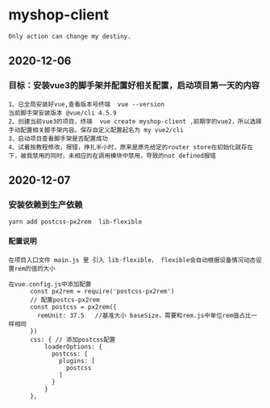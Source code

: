 # myshop-client
```
Only action can change my destiny.
```

## 2020-12-06
### 目标：安装vue3的脚手架并配置好相关配置，启动项目第一天的内容
```
1、已全局安装好vue,查看版本号终端  vue --version
当前脚手架安装版本 @vue/cli 4.5.9
2、创建当前vue3的项目，终端  vue create myshop-client ,前期学的vue2，所以选择手动配置相关脚手架内容。保存自定义配置起名为 my vue2/cli
3、启动项目查看脚手架是否配置成功
4、试着按教程修改，报错，挣扎半小时，原来是原先给定的router store在初始化就存在下，被我禁用的同时，未相应的在调用模块中禁用，导致的not defined报错
```
## 2020-12-07
### 安装依赖到生产依赖
`
yarn add postcss-px2rem  lib-flexible 
`
#### 配置说明
```
在项目入口文件 main.js 里 引入 lib-flexible， flexible会自动根据设备情况动态设置rem的值的大小
```

```
在vue.config.js中添加配置
      const px2rem = require('postcss-px2rem')
      // 配置postcs-px2rem
      const postcss = px2rem({
        remUnit: 37.5   //基准大小 baseSize，需要和rem.js中单位rem值占比一样相同
      })
      css: { // 添加postcss配置
          loaderOptions: {
            postcss: {
              plugins: [
                postcss
              ]
            }
          }
      },
```


